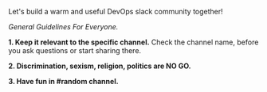 Let's build a warm and useful DevOps slack community together!

_General Guidelines For Everyone._

**1. Keep it relevant to the specific channel.**
  Check the channel name, before you ask questions or start sharing there.

**2. Discrimination, sexism, religion, politics are NO GO.**

**3. Have fun in #random channel.**
